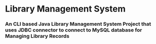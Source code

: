 # Library Management System
### An CLI based Java Library Management System Project that uses JDBC connector to connect to MySQL database for Managing Library Records
